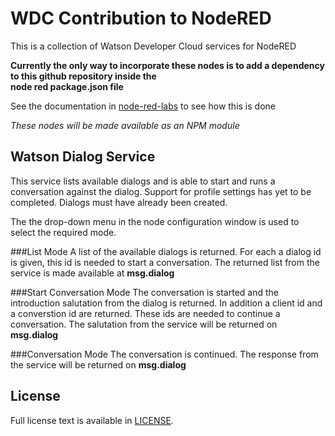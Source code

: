 # WDC Contribution to NodeRED
This is a collection of Watson Developer Cloud services for NodeRED


**Currently the only way to incorporate these nodes is to add a dependency to this github repository inside the  
node red package.json file**

See the documentation in [node-red-labs](https://github.com/watson-developer-cloud/node-red-labs) to see how this is done

*These nodes will be made available as an NPM module*


## Watson Dialog Service
This service lists available dialogs and is able to start and runs a conversation against the dialog. Support for
profile settings has yet to be completed. Dialogs must have already been created. 

The the drop-down menu in the node configuration window is used to select the required mode.

###List Mode
A list of the available dialogs is returned. For each a dialog id is given, this id is needed to start a conversation.
The returned list from the service is made available at **msg.dialog**

###Start Conversation Mode
The conversation is started and the introduction salutation from the dialog is returned. 
In addition a client id and a converstion id are returned. These ids are needed to continue a conversation. 
The salutation from the service will be returned on **msg.dialog**

###Conversation Mode
The conversation is continued. The response from the service will be returned on **msg.dialog**
	
## License
Full license text is available in [LICENSE](LICENSE).
